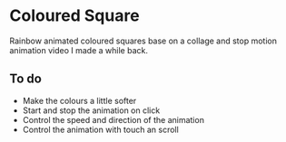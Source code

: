 # Coloured Square

Rainbow animated coloured squares base on a collage and stop motion animation video I made a while back.

## To do

- Make the colours a little softer
- Start and stop the animation on click
- Control the speed and direction of the animation
- Control the animation with touch an scroll
